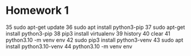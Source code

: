 # Homework 1

   35  sudo apt-get update
   36  sudo apt install python3-pip
   37  sudo apt-get install python3-pip
   38  pip3 install virtualenv
   39  history
   40  clear
   41  python3.10 -m venv env
   42  sudo pip3 install python3-venv
   43  sudo apt install python3.10-venv
   44  python3.10 -m venv env
